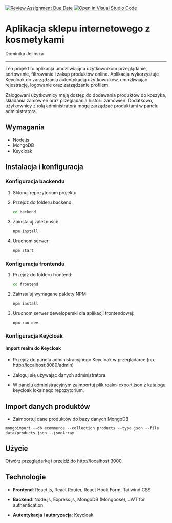 [![Review Assignment Due Date](https://classroom.github.com/assets/deadline-readme-button-24ddc0f5d75046c5622901739e7c5dd533143b0c8e959d652212380cedb1ea36.svg)](https://classroom.github.com/a/gtp0On7_)
[![Open in Visual Studio Code](https://classroom.github.com/assets/open-in-vscode-718a45dd9cf7e7f842a935f5ebbe5719a5e09af4491e668f4dbf3b35d5cca122.svg)](https://classroom.github.com/online_ide?assignment_repo_id=13962908&assignment_repo_type=AssignmentRepo)

# Aplikacja sklepu internetowego z kosmetykami

Dominika Jelińska

---

Ten projekt to aplikacja umożliwiająca użytkownikom przeglądanie, sortowanie, filtrowanie i zakup produktów online. Aplikacja wykorzystuje Keycloak do zarządzania autentykacją użytkowników, umożliwiając rejestrację, logowanie oraz zarządzanie profilem.

Zalogowani użytkownicy mają dostęp do dodawania produktów do koszyka, składania zamówień oraz przeglądania historii zamówień. Dodatkowo, użytkownicy z rolą administratora mogą zarządzać produktami w panelu administratora.

## Wymagania

- Node.js
- MongoDB
- Keycloak

## Instalacja i konfiguracja

### Konfiguracja backendu

1. Sklonuj repozytorium projektu

2. Przejdź do folderu backend:

   ```sh
   cd backend
   ```

3. Zainstaluj zależności:

   ```sh
   npm install
   ```

4. Uruchom serwer:

   ```sh
   npm start
   ```

### Konfiguracja frontendu

1. Przejdź do folderu frontend:

   ```sh
   cd frontend
   ```

2. Zainstaluj wymagane pakiety NPM:

   ```sh
   npm install
   ```

3. Uruchom serwer deweloperski dla aplikacji frontendowej:

   ```sh
   npm run dev
   ```

### Konfiguracja Keycloak

#### Import realm do Keycloak

- Przejdź do panelu administracyjnego Keycloak w przeglądarce (np. http://localhost:8080/admin)

- Zaloguj się używając danych administratora.

- W panelu administracyjnym zaimportuj plik realm-export.json z katalogu keycloak lokalnego repozytorium.

## Import danych produktów

- Zaimportuj dane produktów do bazy danych MongoDB

```
mongoimport --db ecommerce --collection products --type json --file data/products.json --jsonArray
```

## Użycie

Otwórz przeglądarkę i przejdź do http://localhost:3000.

## Technologie

- **Frontend**: React.js, React Router, React Hook Form, Tailwind CSS

- **Backend**: Node.js, Express.js, MongoDB (Mongoose), JWT for authentication

- **Autentykacja i autoryzacja**: Keycloak
